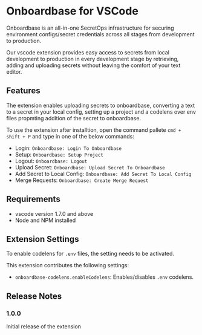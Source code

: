 # Onboardbase for VSCode
 
Onboardbase is an all-in-one SecretOps infrastructure for securing environment configs/secret credentials across all stages from development to production.

Our vscode extension provides easy access to secrets from local development to production in every development stage by retrieving, adding and uploading secrets without leaving the comfort of your text editor.

## Features

The extension enables uploading secrets to onboardbase, converting a text to a secret in your local config, setting up a project and a codelens over env files propmting addition of the secret to onboardbase.

To use the extension after installtion, open the command pallete `cmd + shift + P` and type in one of the below commands:

- Login: `Onboardbase: Login To Onboardbase`
- Setup: `Onboardbase: Setup Project`
- Logout: `Onboardbase: Logout`
- Upload Secret: `Onboardbase: Upload Secret To Onboardbase`
- Add Secret to Local Config: `Onboardbase: Add Secret To Local Config`
- Merge Requests: `Onboardbase: Create Merge Request`
## Requirements

- vscode version 1.7.0 and above
- Node and NPM installed

## Extension Settings

To enable codelens for `.env` files, the setting needs to be activated.

This extension contributes the following settings:

* `onboardbase-codelens.enableCodelens`: Enables/disables `.env` codelens.

## Release Notes

### 1.0.0

Initial release of the extension
